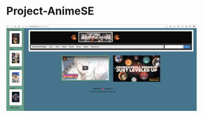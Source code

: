 # Project-AnimeSE
<!-- This project was designed for a user to have easy access to a search engine of the genre Japanese Anime and mostly Japanese Anime related websites, links, and searches of the featured topic. A user is able to access movies, novels, comics, news, figures, and everything related to Japanese Anime. There is access to almost everything related to the Japanese Anime search engine. You can search for mainly Japanese Anime themed searches. The project used a YouTube aoi and a Jikan.moe api to have many results from the ANime engine. This search has popular and sugggeested Amime movies to watch. This website is very easy to use and navigate to find what you are searching for that is related to Japanese Anime. -->



![](ProjectAnime.png)
